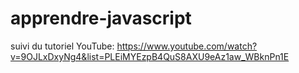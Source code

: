 # apprendre-javascript
suivi du tutoriel YouTube: https://www.youtube.com/watch?v=9OJLxDxyNg4&list=PLEiMYEzpB4QuS8AXU9eAz1aw_WBknPn1E
